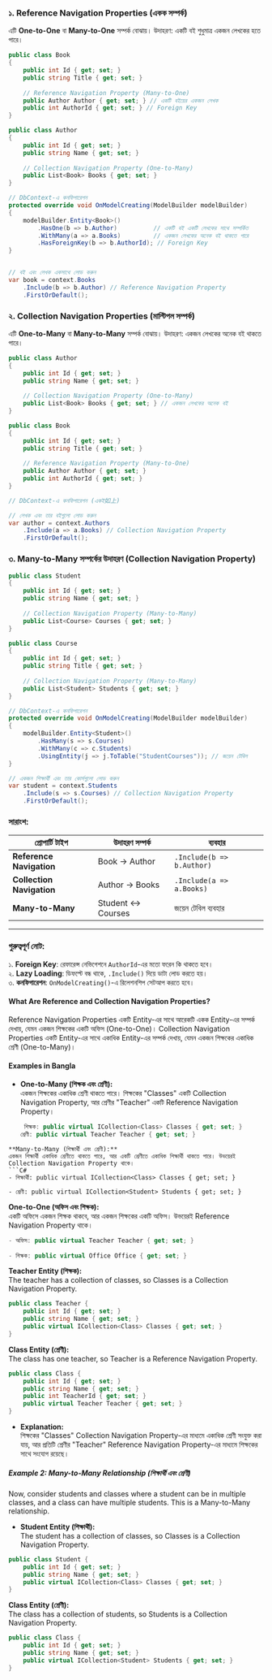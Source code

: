 

### **১. Reference Navigation Properties (একক সম্পর্ক)**

এটি **One-to-One** বা **Many-to-One** সম্পর্ক বোঝায়। উদাহরণ: একটি বই শুধুমাত্র একজন লেখকের হতে পারে।

```C#
public class Book
{
    public int Id { get; set; }
    public string Title { get; set; }
    
    // Reference Navigation Property (Many-to-One)
    public Author Author { get; set; } // একটি বইয়ের একজন লেখক
    public int AuthorId { get; set; } // Foreign Key
}

public class Author
{
    public int Id { get; set; }
    public string Name { get; set; }
    
    // Collection Navigation Property (One-to-Many)
    public List<Book> Books { get; set; }
}

// DbContext-এ কনফিগারেশন
protected override void OnModelCreating(ModelBuilder modelBuilder)
{
    modelBuilder.Entity<Book>()
        .HasOne(b => b.Author)          // একটি বই একটি লেখকের সাথে সম্পর্কিত
        .WithMany(a => a.Books)         // একজন লেখকের অনেক বই থাকতে পারে
        .HasForeignKey(b => b.AuthorId); // Foreign Key
}


// বই এবং লেখক একসাথে লোড করুন
var book = context.Books
    .Include(b => b.Author) // Reference Navigation Property
    .FirstOrDefault();
```


### **২. Collection Navigation Properties (মাল্টিপল সম্পর্ক)**

এটি **One-to-Many** বা **Many-to-Many** সম্পর্ক বোঝায়। উদাহরণ: একজন লেখকের অনেক বই থাকতে পারে।
```C#
public class Author
{
    public int Id { get; set; }
    public string Name { get; set; }
    
    // Collection Navigation Property (One-to-Many)
    public List<Book> Books { get; set; } // একজন লেখকের অনেক বই
}

public class Book
{
    public int Id { get; set; }
    public string Title { get; set; }
    
    // Reference Navigation Property (Many-to-One)
    public Author Author { get; set; }
    public int AuthorId { get; set; }
}

// DbContext-এ কনফিগারেশন (একই如上)

// লেখক এবং তার বইগুলো লোড করুন
var author = context.Authors
    .Include(a => a.Books) // Collection Navigation Property
    .FirstOrDefault();
```


### **৩. Many-to-Many সম্পর্কের উদাহরণ (Collection Navigation Property)**

```C#
public class Student
{
    public int Id { get; set; }
    public string Name { get; set; }
    
    // Collection Navigation Property (Many-to-Many)
    public List<Course> Courses { get; set; }
}

public class Course
{
    public int Id { get; set; }
    public string Title { get; set; }
    
    // Collection Navigation Property (Many-to-Many)
    public List<Student> Students { get; set; }
}

// DbContext-এ কনফিগারেশন
protected override void OnModelCreating(ModelBuilder modelBuilder)
{
    modelBuilder.Entity<Student>()
        .HasMany(s => s.Courses)
        .WithMany(c => c.Students)
        .UsingEntity(j => j.ToTable("StudentCourses")); // জয়েন টেবিল
}

// একজন শিক্ষার্থী এবং তার কোর্সগুলো লোড করুন
var student = context.Students
    .Include(s => s.Courses) // Collection Navigation Property
    .FirstOrDefault();
```


### **সারাংশ:**

|প্রোপার্টি টাইপ|উদাহরণ সম্পর্ক|ব্যবহার|
|---|---|---|
|**Reference Navigation**|Book → Author|`.Include(b => b.Author)`|
|**Collection Navigation**|Author → Books|`.Include(a => a.Books)`|
|**Many-to-Many**|Student ↔ Courses|জয়েন টেবিল ব্যবহার|

---

### **গুরুত্বপূর্ণ নোট:**

১. **Foreign Key**: রেফারেন্স নেভিগেশনে `AuthorId`-এর মতো ফরেন কি থাকতে হবে।  
২. **Lazy Loading**: ডিফল্টে বন্ধ থাকে, `.Include()` দিয়ে ডাটা লোড করতে হয়।  
৩. **কনফিগারেশন**: `OnModelCreating()`-এ রিলেশনশিপ সেটআপ করতে হবে।





#### What Are Reference and Collection Navigation Properties?

Reference Navigation Properties একটি Entity-এর সাথে আরেকটি একক Entity-এর সম্পর্ক দেখায়, যেমন একজন শিক্ষকের একটি অফিস (One-to-One)। Collection Navigation Properties একটি Entity-এর সাথে একাধিক Entity-এর সম্পর্ক দেখায়, যেমন একজন শিক্ষকের একাধিক শ্রেণী (One-to-Many)।

  

#### Examples in Bangla

  

- **One-to-Many (শিক্ষক এবং শ্রেণী):**  
    একজন শিক্ষকের একাধিক শ্রেণী থাকতে পারে। শিক্ষকের "Classes" একটি Collection Navigation Property, আর শ্রেণীর "Teacher" একটি Reference Navigation Property।
    ```C# 
     শিক্ষক: public virtual ICollection<Class> Classes { get; set; }
	শ্রেণী: public virtual Teacher Teacher { get; set; }
```
**Many-to-Many (শিক্ষার্থী এবং শ্রেণী):**  
একজন শিক্ষার্থী একাধিক শ্রেণীতে থাকতে পারে, আর একটি শ্রেণীতে একাধিক শিক্ষার্থী থাকতে পারে। উভয়েরই Collection Navigation Property থাকে।
```C#
- শিক্ষার্থী: public virtual ICollection<Class> Classes { get; set; }
  
- শ্রেণী: public virtual ICollection<Student> Students { get; set; }
```
**One-to-One (অফিস এবং শিক্ষক):**  
একটি অফিসে একজন শিক্ষক থাকবে, আর একজন শিক্ষকের একটি অফিস। উভয়েরই Reference Navigation Property থাকে।
```C#
- অফিস: public virtual Teacher Teacher { get; set; }
  
- শিক্ষক: public virtual Office Office { get; set; }
```
**Teacher Entity (শিক্ষক):**  
The teacher has a collection of classes, so Classes is a Collection Navigation Property.

```C#
public class Teacher {
    public int Id { get; set; }
    public string Name { get; set; }
    public virtual ICollection<Class> Classes { get; set; }
}
```

**Class Entity (শ্রেণী):**  
The class has one teacher, so Teacher is a Reference Navigation Property.
```C#
public class Class {
    public int Id { get; set; }
    public string Name { get; set; }
    public int TeacherId { get; set; }
    public virtual Teacher Teacher { get; set; }
}
```

- **Explanation:**  
    শিক্ষকের "Classes" Collection Navigation Property-এর মাধ্যমে একাধিক শ্রেণী সংযুক্ত করা যায়, আর প্রতিটি শ্রেণীর "Teacher" Reference Navigation Property-এর মাধ্যমে শিক্ষকের সাথে সংযোগ রয়েছে।
  

##### Example 2: Many-to-Many Relationship (শিক্ষার্থী এবং শ্রেণী)

  

Now, consider students and classes where a student can be in multiple classes, and a class can have multiple students. This is a Many-to-Many relationship.

  

- **Student Entity (শিক্ষার্থী):**  
    The student has a collection of classes, so Classes is a Collection Navigation Property.
```C#
public class Student {
    public int Id { get; set; }
    public string Name { get; set; }
    public virtual ICollection<Class> Classes { get; set; }
}
```

**Class Entity (শ্রেণী):**  
The class has a collection of students, so Students is a Collection Navigation Property.

```C#
public class Class {
    public int Id { get; set; }
    public string Name { get; set; }
    public virtual ICollection<Student> Students { get; set; }
}
```


```